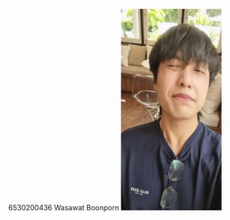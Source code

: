 6530200436 Wasawat Boonporn 
<img src="https://github.com/IsNName/IsNName.github.io/blob/main/IMG_20240621_131036_477.webp" width="200" height="400" />
